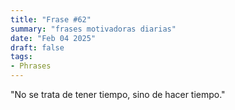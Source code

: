 ```yaml
---
title: "Frase #62"
summary: "frases motivadoras diarias"
date: "Feb 04 2025"
draft: false
tags:
- Phrases
---
```


"No se trata de tener tiempo, sino de hacer tiempo."

